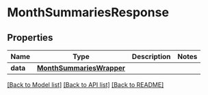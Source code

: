 # MonthSummariesResponse

## Properties
Name | Type | Description | Notes
------------ | ------------- | ------------- | -------------
**data** | [**MonthSummariesWrapper**](MonthSummariesWrapper.md) |  | 

[[Back to Model list]](../README.md#documentation-for-models) [[Back to API list]](../README.md#documentation-for-api-endpoints) [[Back to README]](../README.md)


